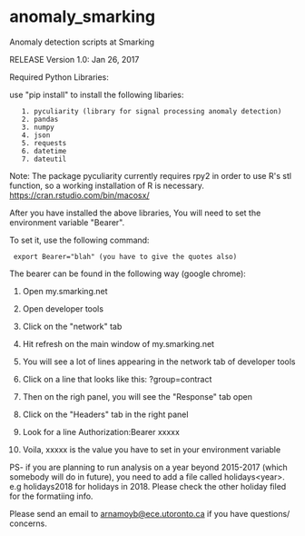 # anomaly_smarking
Anomaly detection scripts at Smarking

RELEASE Version 1.0: Jan 26, 2017

Required Python Libraries:

   use "pip install" to install the following libaries:
       
       1. pyculiarity (library for signal processing anomaly detection)
       2. pandas
       3. numpy
       4. json
       5. requests
       6. datetime
       7. dateutil

Note: The package pyculiarity currently requires rpy2 in order to use R's stl function, so a working installation of R is necessary. https://cran.rstudio.com/bin/macosx/
       
After you have installed the above libraries, You will need to set the environment variable "Bearer".

To set it, use the following command:

     export Bearer="blah" (you have to give the quotes also)
     
The bearer can be found in the following way (google chrome):

1.  Open my.smarking.net
2.  Open developer tools
3.  Click on the "network" tab
4.  Hit refresh on the main window of my.smarking.net
5.  You will see a lot of lines appearing in the network tab of 
    developer tools
6.  Click on a line that looks like this:
    ?group=contract
7.  Then on the righ panel, you will see the "Response" tab open
8.  Click on the "Headers" tab in the right panel
9.  Look for a line
    Authorization:Bearer xxxxx
    
10. Voila, xxxxx is the value you have to set in your environment variable

PS- if you are planning to run analysis on a year beyond 2015-2017 (which somebody will do in future), you need to add a file called holidays\<year\>. e.g holidays2018 for holidays in 2018.  Please check the other holiday filed for the formatiing info.  

Please send an email to arnamoyb@ece.utoronto.ca if you have questions/ concerns.
    
